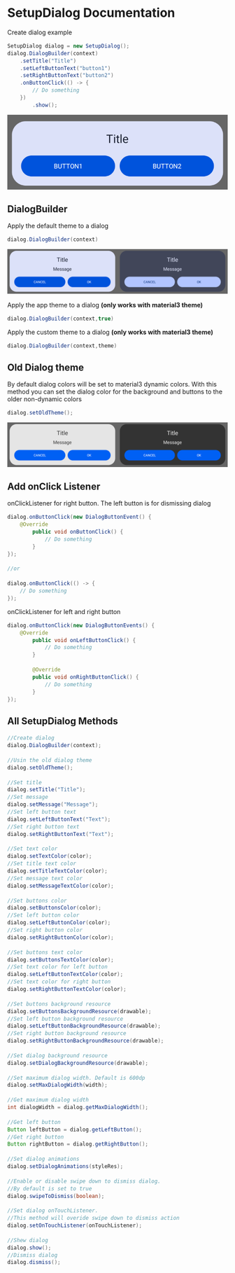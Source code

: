 # SetupDialog Documentation
Create dialog example
```java
SetupDialog dialog = new SetupDialog();
dialog.DialogBuilder(context)
	.setTitle("Title")
  	.setLeftButtonText("button1")
  	.setRightButtonText("button2")
  	.onButtonClick(() -> {
		// Do something
	})
       	.show();
```
![SetupDialog example](https://raw.githubusercontent.com/SlaVcE14/SJ-Dialog/master/SJDialog/images/SetupDialog%20example%201.png)
## DialogBuilder
Apply the default theme to a dialog
```java
dialog.DialogBuilder(context)
```
![SetupDialog day-night](https://raw.githubusercontent.com/SlaVcE14/SJ-Dialog/master/SJDialog/images/SetupDialog%20day-night.png)

Apply the app theme to a dialog **(only works with material3 theme)**
```java
dialog.DialogBuilder(context,true)
```
Apply the custom theme to a dialog **(only works with material3 theme)**
```java
dialog.DialogBuilder(context,theme)
```
## Old Dialog theme
By default dialog colors will be set to material3 dynamic colors. With this method you can set the dialog color for the background and buttons to the older non-dynamic colors
```java
dialog.setOldTheme();
```
![SetupDialog oldTheme](https://raw.githubusercontent.com/SlaVcE14/SJ-Dialog/master/SJDialog/images/SetupDialog%20oldTheme.png)
## Add onClick Listener
onClickListener for right button. The left button is for dismissing dialog
```java
dialog.onButtonClick(new DialogButtonEvent() {
	@Override
      	public void onButtonClick() {
      		// Do something
      	}
});

//or

dialog.onButtonClick(() -> {
	// Do something
});
```
onClickListener for left and right button
```java
dialog.onButtonClick(new DialogButtonEvents() {
	@Override
       	public void onLeftButtonClick() {
       		// Do something
       	}

     	@Override
      	public void onRightButtonClick() {
       		// Do something
      	}
});
```

## All SetupDialog Methods
```java
//Create dialog
dialog.DialogBuilder(context);

//Usin the old dialog theme
dialog.setOldTheme();

//Set title
dialog.setTitle("Title");
//Set message
dialog.setMessage("Message");
//Set left button text
dialog.setLeftButtonText("Text");
//Set right button text
dialog.setRightButtonText("Text");

//Set text color
dialog.setTextColor(color);
//Set title text color
dialog.setTitleTextColor(color);
//Set message text color
dialog.setMessageTextColor(color);

//Set buttons color
dialog.setButtonsColor(color);
//Set left button color
dialog.setLeftButtonColor(color);
//Set right button color
dialog.setRightButtonColor(color);

//Set buttons text color
dialog.setButtonsTextColor(color);
//Set text color for left button
dialog.setLeftButtonTextColor(color);
//Set text color for right button
dialog.setRightButtonTextColor(color);

//Set buttons background resource
dialog.setButtonsBackgroundResource(drawable);
//Set left button background resource
dialog.setLeftButtonBackgroundResource(drawable);
//Set right button background resource
dialog.setRightButtonBackgroundResource(drawable);

//Set dialog background resource
dialog.setDialogBackgroundResource(drawable);

//Set maximum dialog width. Default is 600dp
dialog.setMaxDialogWidth(width);
        
//Get maximum dialog width
int dialogWidth = dialog.getMaxDialogWidth();
        
//Get left button
Button leftButton = dialog.getLeftButton();
//Get right button
Button rightButton = dialog.getRightButton();

//Set dialog animations
dialog.setDialogAnimations(styleRes);

//Enable or disable swipe down to dismiss dialog. 
//By default is set to true
dialog.swipeToDismiss(boolean);

//Set dialog onTouchListener.
//This method will overide swipe down to dismiss action
dialog.setOnTouchListener(onTouchListener);

//Shew dialog
dialog.show();
//Dismiss dialog
dialog.dismiss();
```
